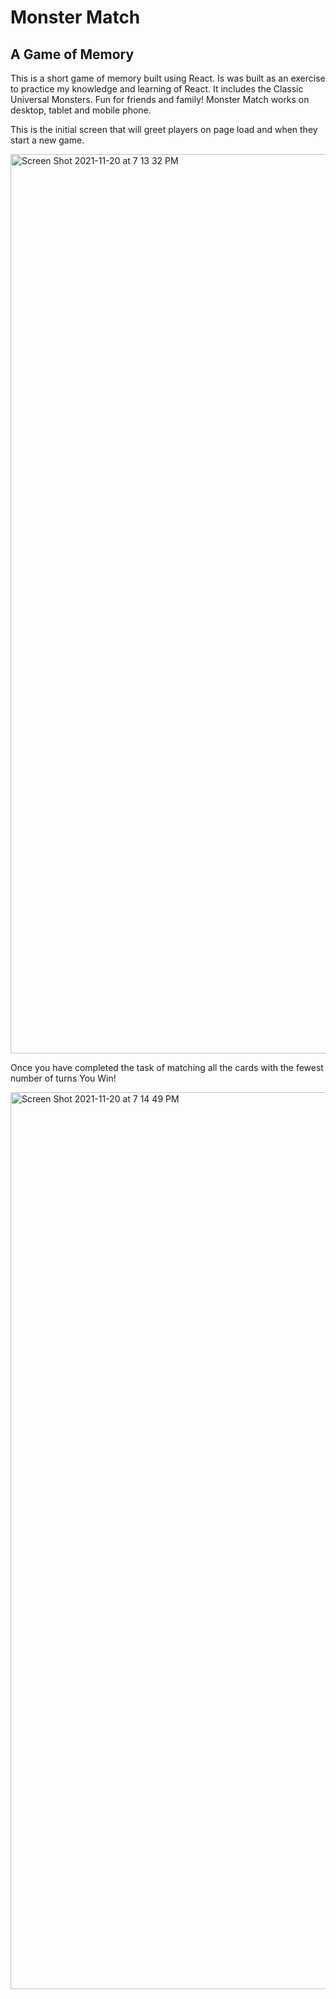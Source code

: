# Monster Match 
## A Game of Memory
<p>This is a short game of memory built using React. Is was built as an exercise to practice my knowledge and learning of React. It includes the Classic Universal Monsters. Fun for friends and family! Monster Match works on desktop, tablet and mobile phone.</p>

<p> This is the initial screen that will greet players on page load and when they start a new game.</p><img width="1439" alt="Screen Shot 2021-11-20 at 7 13 32 PM" src="https://user-images.githubusercontent.com/81328683/142745577-144d9327-fe90-439b-8772-ba01c1e2dc6a.png">

<p> Once you have completed the task of matching all the cards with the fewest number of turns You Win!</p>
<img width="1435" alt="Screen Shot 2021-11-20 at 7 14 49 PM" src="https://user-images.githubusercontent.com/81328683/142745715-7e730b20-aa12-4711-af18-8cd647c232b6.png">
